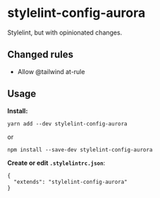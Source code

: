 
# stylelint-config-aurora


Stylelint, but with opinionated changes.



## Changed rules

 - Allow @tailwind at-rule


## Usage

**Install:**
```
yarn add --dev stylelint-config-aurora
```
or
```
npm install --save-dev stylelint-config-aurora
```

**Create or edit `.stylelintrc.json`**:
```
{
  "extends": "stylelint-config-aurora"
}
```
